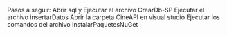 Pasos a seguir:
Abrir sql y
Ejecutar el archivo CrearDb-SP
Ejecutar el archivo insertarDatos
Abrir la carpeta CineAPI en visual studio 
Ejecutar los comandos del archivo InstalarPaquetesNuGet

